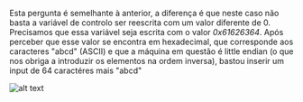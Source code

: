 Esta pergunta é semelhante à anterior, a diferença é que neste caso não basta a variável de controlo ser reescrita com um valor diferente de 0. Precisamos que essa variável seja escrita com o valor *0x61626364*. Após perceber que esse valor se encontra em hexadecimal, que  corresponde aos caracteres "abcd" (ASCII) e que a máquina em questão é little endian (o que nos obriga a introduzir os elementos na ordem inversa), bastou inserir um input de 64 caractéres mais "abcd"

![alt text](1-5.png "Pergunta 1.5")